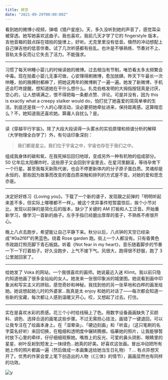 ```yaml
---
title: 碎念
date: "2021-09-29T00:00:00Z"
---
```


看到她的微博小视频，弹唱《猎户星座》。天，多久没听到她的声音了，感觉耳朵被穿透。她写她喜欢这曲子。我也喜欢，我前几天才学了它的 fingerstyle 版本，吉他音箱的鼓点踩在错拍的旋律上，好听。尤克里里没有低音。倏然的冲动想配上自己弹吉他的低音伴奏。试了几次听感都有些乱。也许是不够熟练、节奏对不上、音轨太多反而让它失去了活力。不能强求。

---

习惯了每天哄睡小婴儿的时候读她的微博。过去相当有节制，唯恐看太多太频繁会中毒。现在拍着小婴儿无事可做，心安理得刷微博，愈加放肆。昨天下午最长一次哄睡，拍的胳膊肘都麻了，把她这两年的微博刷了一遍一遍。她发了新微博，手机还会叮咚提醒。想知道她在干什么想什么。扎克伯格发明的大拇指按钮真是讨厌，空心的，让人想填满之，恨不得把每一条都点赞、评论。可是并没有，因为 this is exactly what a creepy stalker would do，怕打扰了她喜爱的简简单单的生活。到底还是我一个人的心理活动，没必要把她牵扯进来，保持距离感。这算暗恋么？不，她知道我还喜欢她。算庸人自扰么？是。

---

读《穿越平行宇宙》。除了大段大段读得一头雾水的实验原理和频谱分析的解释（大学物理全白学了）外，有句话印象深刻：

> 我们都是星尘。我们位于宇宙之中，宇宙也存在于我们之中。

组成我身体的碳和氧，在我死掉后回归地球，变成另外一种有机物的组成部分。50 亿年后太阳爆炸时，这些原子又会回到宇宙里去，在星河里翻滚，等待孕育下一个行星。甚至我每天新陈代谢，也会不停更新体内的分子原子蛋白质。灵魂却是永恒的，那些因为故事而改变的蛋白质突触和排列的方式是不变。对她的爱和思念亦是。

---

决定好好练习《Loving you》。下载了一个新的谱子，发现跟之前弹的「明明听起来差不多，但实际上哪哪都不一样」。被这个灵异事件短暂震惊后，挨个小节对比，发现以前弹的是简化后的版本，缺少了关键的 AM 打板和人工泛音。开始重新学习，像学习一首新的曲子。左手手指已经磨出厚厚的茧子，不熟练不疼很开心。

晚上八点去跑步，希望能让自己平静下来。秋分以后，八点钟的天空已经染成“#0a2f6f”的黑蓝色。绕着 Rose garden 跑。街上一个人都没有。只有昏黄色市政路灯照亮脚下青石板路。听着《Not fear in my heart》，音乐随着脚步的节奏一下一下打着拍子。好久没跑步，上气不接下气。风很大，跑得很不舒服，跑了 3 公里就回家了。

---

给她发了 Voka 的网站，一个我很喜欢的画师。她说最近入迷 Klimt。我以前只隐约知道他画了很多金灿灿的女人。她发来一张很印象派的城堡图。她说看到画中印象派和写实主义的拼贴，感觉奇妙和神秘。我找到他的另一张草地和白桦的画发给她。她说想起她儿时的外婆家...我真是太 enjoy 和她的对话了——每次都会知道一些新的宝藏，每次都让人感到温暖又开心。哎，又想起了过去。打住。

---

实在是喜欢水彩的质感。花三个小时给线稿上了色。用数字设备画画缺失了买颜料、调色、选择合适的画笔这些步骤。不过无需担心技法，画错了一键退回，可以让我专注在了绘画本身上。在「湿晕染」、「硬边刻画」和「听盒」（这只笔刷的名字莫名好听）来回切换，在粗细和透明度中辗转腾挪。临摹她的照片，让我能够暂时放下心里的牵绊，仔仔细细观察她。嘴唇上的反光、可爱的鼻头阴影、眼睛里的星星、树叶反射到短发上一抹绿色...她真的好美。好喜欢这张画。冒出冲动把所有她上传的照片都画一遍（然后做成一本画集送给她当生日礼物）？... 有点异想天开了。优秀的作家会爱上笔下创造出的人物（《三体》的情节），画画显然也有同样的功效。

![y](https://user-images.githubusercontent.com/7303373/135318956-81b255f0-e884-43f8-9339-b3279eaffde5.jpg)
